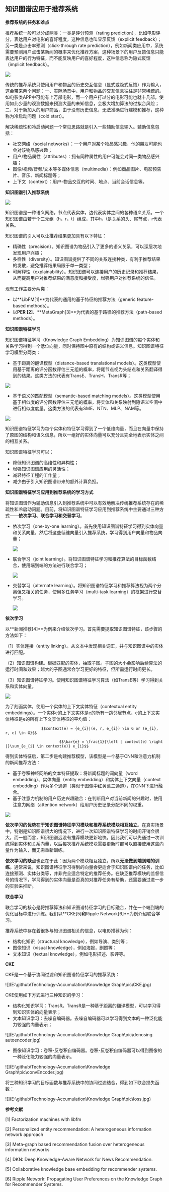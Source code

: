 ## 知识图谱应用于推荐系统

**推荐系统的任务和难点**

推荐系统一般可以分成两类：一类是评分预测（rating prediction），比如电影评分，表达用户对电影的喜好程度，这种信息也叫显示反馈（explicit feedback）；另一类是点击率预测（click-through rate prediction），例如新闻类应用中，系统需要预测用户点击某新闻的概率来优化推荐方案，这种场景下的用户反馈信息只能表达用户的行为特征，而不能反映用户的喜好程度，这种信息称为隐式反馈（implicit feedback）。

![](https://github.com/Macielyoung/Technology-Accumulation/blob/master/Knowledge%20Graph/pic/RS.png)

传统的推荐系统只使用用户和物品的历史交互信息（显式或隐式反馈）作为输入，这会带来两个问题：一、实际场景中，用户和物品的交互信息往往是非常稀疏的。如电影类APP中可能有上万部电影，而一个用户打过分的电影可能也就十几部，使用如此少量的观测数据来预测大量的未知信息，会极大增加算法的过拟合风险；二、对于新加入的用户商品，由于没有历史信息，无法准确进行建模和推荐，这种称为冷启动问题（cold start）。

解决稀疏性和冷启动问题一个常见思路就是引入一些辅助信息输入。辅助信息包括：

- 社交网络（social networks）：一个用户对某个物品感兴趣，他的朋友可能也会对该物品感兴趣；
- 用户/物品属性（attributes）：拥有同种属性的用户可能会对同一类物品感兴趣；
- 图像/视频/音频/文本等多媒体信息（multimedia）：例如商品图片、电影预告片、音乐、新闻标题等；
- 上下文（context）：用户-物品交互的时间、地点、当前会话信息等。



**知识图谱引入推荐系统**

![](https://github.com/Macielyoung/Technology-Accumulation/blob/master/Knowledge%20Graph/pic/KG.jpg)

知识图谱是一种语义网络，节点代表实体，边代表实体之间的各种语义关系。一个知识图谱由若干个三元组（h，r，t）组成，其中h，t是关系的头、尾节点，r代表关系。

知识图谱的引入可以让推荐结果更加具有以下特征：

* 精确性（precision）。知识图谱为物品引入了更多的语义关系，可以深层次地发现用户兴趣；
* 多样性（diversity）。知识图谱提供了不同的关系连接种类，有利于推荐结果的发散，避免推荐结果局限于单一类型；
* 可解释性（explainability）。知识图谱可以连接用户的历史记录和推荐结果，从而提高用户对推荐结果的满意度和接受度，增强用户对推荐系统的信任。

现有工作主要分两类：

* 以**LibFM[1]**为代表的通用的基于特征的推荐方法（generic feature-based methods）。
* 以**PER [2]**、**MetaGraph[3]**为代表的基于路径的推荐方法（path-based methods）。



**知识图谱特征学习**

知识图谱特征学习（Knowledge Graph Embedding）为知识图谱的每个实体和关系学习得到一个低位向量，同时保持图中原有的结构或语义信息。知识图谱特征学习模型分两类：

- 基于距离的翻译模型（distance-based translational models）。这类模型使用基于距离的评分函数评估三元组的概率，将尾节点视为头结点和关系翻译得到的结果。这类方法的代表有TransE、TransH、TransR等；

![](https://github.com/Macielyoung/Technology-Accumulation/blob/master/Knowledge%20Graph/pic/dis-based.png)

* 基于语义的匹配模型（semantic-based matching models）。这类模型使用基于相似度的评分函数评估三元组的概率，将实体和关系映射到隐语义空间中进行相似度度量。这类方法的代表有SME、NTN、MLP、NAM等。

![](https://github.com/Macielyoung/Technology-Accumulation/blob/master/Knowledge%20Graph/pic/semantic-based.png)

知识图谱特征学习为每个实体和特征学习得到了一个低维向量，而且在向量中保持了原图的结构和语义信息，所以一组好的实体向量可以充分且完全地表示实体之间的相互关系。

知识图谱特征学习可以：

- 降低知识图谱的高维性和异构性；
- 增强知识图谱应用的灵活性；
- 减轻特征工程的工作量；
- 减少由于引入知识图谱带来的额外计算负担。



**知识图谱特征学习应用到推荐系统的学习方式**

将知识图谱作为辅助信息引入到推荐系统中可以有效地解决传统推荐系统存在的稀疏性和冷启动问题。目前，将知识图谱特征学习应用到推荐系统中主要通过三种方式——**依次学习、联合学习和交替学习**。

* 依次学习（one-by-one learning）。首先使用知识图谱特征学习得到实体向量和关系向量，然后将这些低维向量引入推荐系统，学习得到用户向量和物品向量；

  ![](https://github.com/Macielyoung/Technology-Accumulation/blob/master/Knowledge%20Graph/pic/onebyone%20learning.jpg)

* 联合学习（joint learning）。将知识图谱特征学习和推荐算法的目标函数结合，使用端到端的方法进行联合学习；

  ![](https://github.com/Macielyoung/Technology-Accumulation/blob/master/Knowledge%20Graph/pic/joint%20learning.jpg)

* 交替学习（alternate learning）。将知识图谱特征学习和推荐算法视为两个分离但又相关的任务，使用多任务学习（multi-task learning）的框架进行交替学习。

  ![](https://github.com/Macielyoung/Technology-Accumulation/blob/master/Knowledge%20Graph/pic/alternate%20learning.jpg)



**依次学习**

以**新闻推荐[4]**为例来介绍依次学习。首先需要提取知识图谱特征，该步骤的方法如下：

（1）实体连接（entity linking）。从文本中发现相关词汇，并与知识图谱中的实体进行匹配。

（2）知识图谱构建。根据匹配的实体，抽取子图。子图的大小会影响后续算法的运行时间和效果；越大的子图通常会学习更好的特征，但所需运行时间更长。

（3）知识图谱特征学习。使用知识图谱特征学习算法（如TransE等）学习得到关系和实体向量。

![](https://github.com/Macielyoung/Technology-Accumulation/blob/master/Knowledge%20Graph/pic/learning%20steps.jpg)

为了刻画实体，使用一个实体的上下文实体特征（contextual entity embeddings）。一个实体e的上下文实体是e的所有一跳邻居节点，e的上下文实体特征是e的所有上下文实体特征的平均值：

					$$context(e) = {e_{i}|(e, r, e_{i}) \in G or (e_{i}, r, e) \in G}$$

							$$\bar{e} = \frac{1}{\left | context(e) \right |}\sum_{e_{i} \in context(e)} e_{i}$$

得到实体特征后，第二步是构建推荐模型，该模型是一个基于CNN和注意力机制的新闻推荐方法：

* 基于卷积神经网络的文本特征提取：将新闻标题的词向量（word embedding）、实体向量（entity embedding）和实体上下文向量（context embedding）作为多个通道（类似于图像中红黄蓝三通道），在CNN下进行融合。
* 基于注意力机制的用户历史兴趣融合：在判断用户对当前新闻的兴趣时，使用注意力网络（attention network）给用户历史记录分配不同的权重。

![](https://github.com/Macielyoung/Technology-Accumulation/blob/master/Knowledge%20Graph/pic/CNNAttention.jpg)

**依次学习的优势在于知识图谱特征学习模块和推荐系统模块相互独立**。在真实场景中，特别是知识图谱很大的情况下，进行一次知识图谱特征学习的时间开销会很大，而一般而言，知识图谱远没有推荐模块更新地快。因此我们可以先通过一次训练得到实体和关系向量，以后每次推荐系统模块需要更新时都可以直接使用这些向量作为输入，而无需重新训练。

**依次学习的缺点**也正在于此：因为两个模块相互独立，所以**无法做到端到端的训练**。通常来说，知识图谱特征学习得到的向量会更适合于知识图谱内的任务，比如连接预测、实体分类等，并非完全适合特定的推荐任务。在缺乏推荐模块的监督信号的情况下，学习得到的实体向量是否真的对推荐任务有帮助，还需要通过进一步的实验来推断。



**联合学习**

联合学习的核心是将推荐算法和知识图谱特征学习的目标融合，并在一个端到端的优化目标中进行训练。我们以**CKE[5]**和**Ripple Network[6]**为例介绍联合学习。

推荐系统中存在着很多与知识图谱相关的信息，以电影推荐为例：

* 结构化知识（structural knowledge），例如导演、类别等；
* 图像知识（visual knowledge），例如海报，剧照等；
* 文本知识（textual knowledge），例如电影描述、影评等。



**CKE**

CKE是一个基于协同过滤和知识图谱特征学习的推荐系统：

![](E:\github\Technology-Accumulation\Knowledge Graph\pic\CKE.jpg)

CKE使用如下方式进行三种知识的学习：

* 结构化知识学习：TransR。TransR是一种基于距离的翻译模型，可以学习得到知识实体的向量表示；
* 文本知识学习：去噪自编码器。去噪自编码器可以学习得到文本的一种泛化能力较强的向量表示；

![](E:\github\Technology-Accumulation\Knowledge Graph\pic\denosing autoencoder.jpg)

* 图像知识学习：卷积-反卷积自编码器。卷积-反卷积自编码器可以得到图像的一种泛化能力较强的向量表示。

![](E:\github\Technology-Accumulation\Knowledge Graph\pic\convEncoder.jpg)

将三种知识学习的目标函数与推荐系统中的协同过滤结合，得到如下联合损失函数：

![](E:\github\Technology-Accumulation\Knowledge Graph\pic\loss.jpg)






**参考文献**

[1] Factorization machines with libfm

[2] Personalized entity recommendation: A heterogeneous information network approach

[3] Meta-graph based recommendation fusion over heterogeneous information networks

[4] DKN: Deep Knowledge-Aware Network for News Recommendation.

[5] Collaborative knowledge base embedding for recommender systems.

[6] Ripple Network: Propagating User Preferences on the Knowledge Graph for Recommender Systems.